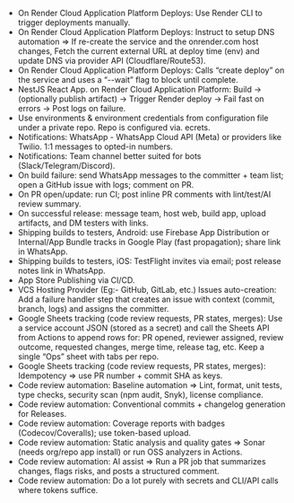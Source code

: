 * On Render Cloud Application Platform Deploys: Use Render CLI to trigger deployments manually.
* On Render Cloud Application Platform Deploys: Instruct to setup DNS automation => If re-create the service and the onrender.com host changes, Fetch the current external URL at deploy time (env) and update DNS via provider API (Cloudflare/Route53).
* On Render Cloud Application Platform Deploys: Calls “create deploy” on the service and uses a “--wait” flag to block until complete.
* NestJS React App. on Render Cloud Application Platform: Build → (optionally publish artifact) → Trigger Render deploy → Fail fast on errors → Post logs on failure.
* Use environments & environment credentials from configuration file under a private repo. Repo is configured via. ecrets.
* Notifications: WhatsApp - WhatsApp Cloud API (Meta) or providers like Twilio. 1:1 messages to opted-in numbers.
* Notifications: Team channel better suited for bots (Slack/Telegram/Discord).
* On build failure: send WhatsApp messages to the committer + team list; open a GitHub issue with logs; comment on PR.
* On PR open/update: run CI; post inline PR comments with lint/test/AI review summary.
* On successful release: message team, host web, build app, upload artifacts, and DM testers with links.
* Shipping builds to testers, Android: use Firebase App Distribution or Internal/App Bundle tracks in Google Play (fast propagation); share link in WhatsApp.
* Shipping builds to testers, iOS: TestFlight invites via email; post release notes link in WhatsApp.
* App Store Publishing via CI/CD.
* VCS Hosting Provider (Eg:- GitHub, GitLab, etc.) Issues auto-creation: Add a failure handler step that creates an issue with context (commit, branch, logs) and assigns the committer.
* Google Sheets tracking (code review requests, PR states, merges): Use a service account JSON (stored as a secret) and call the Sheets API from Actions to append rows for: PR opened, reviewer assigned, review outcome, requested changes, merge time, release tag, etc. Keep a single “Ops” sheet with tabs per repo.
* Google Sheets tracking (code review requests, PR states, merges): Idempotency => use PR number + commit SHA as keys.
* Code review automation: Baseline automation => Lint, format, unit tests, type checks, security scan (npm audit, Snyk), license compliance.
* Code review automation: Conventional commits + changelog generation for Releases.
* Code review automation: Coverage reports with badges (Codecov/Coveralls); use token-based upload.
* Code review automation: Static analysis and quality gates => Sonar (needs org/repo app install) or run OSS analyzers in Actions.
* Code review automation: AI assist => Run a PR job that summarizes changes, flags risks, and posts a structured comment.
* Code review automation: Do a lot purely with secrets and CLI/API calls where tokens suffice.
